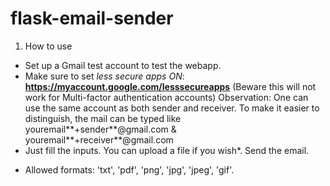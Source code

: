 # flask-email-sender

1. How to use
  - Set up a Gmail test account to test the webapp. 
  - Make sure to set *less secure apps ON*: **https://myaccount.google.com/lesssecureapps** (Beware this will not work for Multi-factor authentication accounts)
  Observation: One can use the same account as both sender and receiver. To make it easier to distinguish, the mail can be typed like youremail**+sender**@gmail.com & youremail**+receiver**@gmail.com
  - Just fill the inputs. You can upload a file if you wish*. Send the email.


* Allowed formats: 'txt', 'pdf', 'png', 'jpg', 'jpeg', 'gif'.
